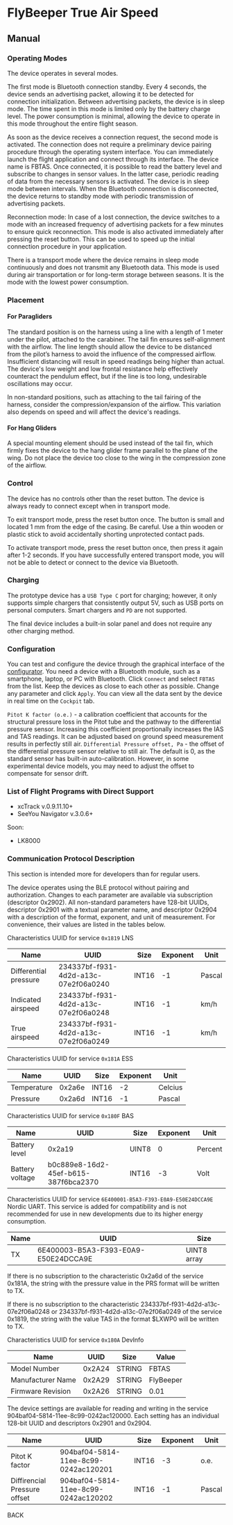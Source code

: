 # FlyBeeper True Air Speed

## Manual

### Operating Modes

The device operates in several modes.

The first mode is Bluetooth connection standby. Every 4 seconds, the device sends an advertising packet, allowing it to be detected for connection initialization. Between advertising packets, the device is in sleep mode. The time spent in this mode is limited only by the battery charge level. The power consumption is minimal, allowing the device to operate in this mode throughout the entire flight season.

As soon as the device receives a connection request, the second mode is activated. The connection does not require a preliminary device pairing procedure through the operating system interface. You can immediately launch the flight application and connect through its interface. The device name is FBTAS. Once connected, it is possible to read the battery level and subscribe to changes in sensor values. In the latter case, periodic reading of data from the necessary sensors is activated. The device is in sleep mode between intervals. When the Bluetooth connection is disconnected, the device returns to standby mode with periodic transmission of advertising packets.

Reconnection mode: In case of a lost connection, the device switches to a mode with an increased frequency of advertising packets for a few minutes to ensure quick reconnection. This mode is also activated immediately after pressing the reset button. This can be used to speed up the initial connection procedure in your application.

There is a transport mode where the device remains in sleep mode continuously and does not transmit any Bluetooth data. This mode is used during air transportation or for long-term storage between seasons. It is the mode with the lowest power consumption.

### Placement

#### For Paragliders

The standard position is on the harness using a line with a length of 1 meter under the pilot, attached to the carabiner. The tail fin ensures self-alignment with the airflow. The line length should allow the device to be distanced from the pilot’s harness to avoid the influence of the compressed airflow. Insufficient distancing will result in speed readings being higher than actual. The device's low weight and low frontal resistance help effectively counteract the pendulum effect, but if the line is too long, undesirable oscillations may occur.

In non-standard positions, such as attaching to the tail fairing of the harness, consider the compression/expansion of the airflow. This variation also depends on speed and will affect the device's readings.

#### For Hang Gliders

A special mounting element should be used instead of the tail fin, which firmly fixes the device to the hang glider frame parallel to the plane of the wing. Do not place the device too close to the wing in the compression zone of the airflow.

### Control

The device has no controls other than the reset button. The device is always ready to connect except when in transport mode.

To exit transport mode, press the reset button once. The button is small and located 1 mm from the edge of the casing. Be careful. Use a thin wooden or plastic stick to avoid accidentally shorting unprotected contact pads.

To activate transport mode, press the reset button once, then press it again after 1-2 seconds. If you have successfully entered transport mode, you will not be able to detect or connect to the device via Bluetooth.

### Charging

The prototype device has a `USB Type C` port for charging; however, it only supports simple chargers that consistently output 5V, such as USB ports on personal computers. Smart chargers and `PD` are not supported.

The final device includes a built-in solar panel and does not require any other charging method.

### Configuration

You can test and configure the device through the graphical interface of the [configurator](https://fbminibt-conf.flybeeper.com/settings). You need a device with a Bluetooth module, such as a smartphone, laptop, or PC with Bluetooth. Click `Connect` and select `FBTAS` from the list. Keep the devices as close to each other as possible. Change any parameter and click `Apply`. You can view all the data sent by the device in real time on the `Cockpit` tab.

`Pitot K factor (o.e.)` - a calibration coefficient that accounts for the structural pressure loss in the Pitot tube and the pathway to the differential pressure sensor. Increasing this coefficient proportionally increases the IAS and TAS readings. It can be adjusted based on ground speed measurement results in perfectly still air.
`Differential Pressure offset, Pa` - the offset of the differential pressure sensor relative to still air. The default is 0, as the standard sensor has built-in auto-calibration. However, in some experimental device models, you may need to adjust the offset to compensate for sensor drift.

### List of Flight Programs with Direct Support

- xcTrack v.0.9.11.10+
- SeeYou Navigator v.3.0.6+

Soon:

- LK8000

### Communication Protocol Description

This section is intended more for developers than for regular users.

The device operates using the BLE protocol without pairing and authorization. Changes to each parameter are available via subscription (descriptor 0x2902). All non-standard parameters have 128-bit UUIDs, descriptor 0x2901 with a textual parameter name, and descriptor 0x2904 with a description of the format, exponent, and unit of measurement. For convenience, their values are listed in the tables below.

Characteristics UUID for service `0x1819` LNS

| Name                  | UUID                                 | Size  | Exponent | Unit   |
| --------------------- | ------------------------------------ | ----- | -------- | ------ |
| Differential pressure | 234337bf-f931-4d2d-a13c-07e2f06a0240 | INT16 | -1       | Pascal |
| Indicated airspeed    | 234337bf-f931-4d2d-a13c-07e2f06a0248 | INT16 | -1       | km/h   |
| True airspeed         | 234337bf-f931-4d2d-a13c-07e2f06a0249 | INT16 | -1       | km/h   |

Characteristics UUID for service `0x181A` ESS

| Name        | UUID   | Size  | Exponent | Unit    |
| ----------- | ------ | ----- | -------- | ------- |
| Temperature | 0x2a6e | INT16 | -2       | Celcius |
| Pressure    | 0x2a6d | INT16 | -1       | Pascal  |

Characteristics UUID for service `0x180F` BAS

| Name            | UUID                                 | Size  | Exponent | Unit    |
| --------------- | ------------------------------------ | ----- | -------- | ------- |
| Battery level   | 0x2a19                               | UINT8 | 0        | Percent |
| Battery voltage | b0c889e8-16d2-45ef-b615-387f6bca2370 | INT16 | -3       | Volt    |

Characteristics UUID for service `6E400001-B5A3-F393-E0A9-E50E24DCCA9E` Nordic UART. This service is added for compatibility and is not recommended for use in new developments due to its higher energy consumption.

| Name | UUID                                 | Size        |
| ---- | ------------------------------------ | ----------- |
| TX   | 6E400003-B5A3-F393-E0A9-E50E24DCCA9E | UINT8 array |

If there is no subscription to the characteristic 0x2a6d of the service 0x181A, the string with the pressure value in the PRS format will be written to TX.

If there is no subscription to the characteristic 234337bf-f931-4d2d-a13c-07e2f06a0248 or 234337bf-f931-4d2d-a13c-07e2f06a0249 of the service 0x1819, the string with the value TAS in the format $LXWP0 will be written to TX.

Characteristics UUID for service `0x180A` DevInfo

| Name              | UUID   | Size   | Value     |
| ----------------- | ------ | ------ | --------- |
| Model Number      | 0x2A24 | STRING | FBTAS     |
| Manufacturer Name | 0x2A29 | STRING | FlyBeeper |
| Firmware Revision | 0x2A26 | STRING | 0.01      |

The device settings are available for reading and writing in the service 904baf04-5814-11ee-8c99-0242ac120000. Each setting has an individual 128-bit UUID and descriptors 0x2901 and 0x2904.

| Name                         | UUID                                 | Size  | Exponent | Unit   |
| ---------------------------- | ------------------------------------ | ----- | -------- | ------ |
| Pitot K factor               | 904baf04-5814-11ee-8c99-0242ac120201 | INT16 | -3       | o.e.   |
| Diffirencial Pressure offset | 904baf04-5814-11ee-8c99-0242ac120202 | INT16 | -1       | Pascal |

<router-link to="/devices/fbtas">BACK</router-link>
